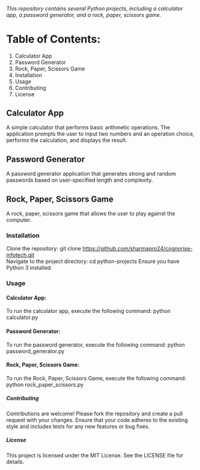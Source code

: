 ###### This repository contains several Python projects, including a calculator app, a password generator, and a rock, paper, scissors game.

# Table of Contents:

1. Calculator App  
2. Password Generator  
3. Rock, Paper, Scissors Game  
4. Installation  
5. Usage
6. Contributing  
7. License  

## Calculator App
A simple calculator that performs basic arithmetic operations. The application prompts the user to input two numbers and an operation choice, performs the calculation, and displays the result.

## Password Generator
A password generator application that generates strong and random passwords based on user-specified length and complexity.

## Rock, Paper, Scissors Game
A rock, paper, scissors game that allows the user to play against the computer.

### Installation
Clone the repository:
git clone https://github.com/sharmapro24/cognorise-infotech.git  
Navigate to the project directory:
cd python-projects
Ensure you have Python 3 installed. 

### Usage

#### Calculator App:  
To run the calculator app, execute the following command:
python calculator.py

#### Password Generator:  
To run the password generator, execute the following command:
python password_generator.py

#### Rock, Paper, Scissors Game:  
To run the Rock, Paper, Scissors Game, execute the following command:
python rock_paper_scissors.py

##### Contributing  
Contributions are welcome! Please fork the repository and create a pull request with your changes. Ensure that your code adheres to the existing style and includes tests for any new features or bug fixes.

##### License  
This project is licensed under the MIT License. See the LICENSE file for details.



